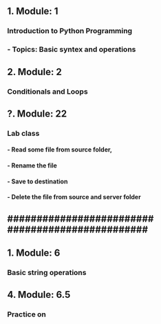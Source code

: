 
## 1. Module: 1
###   Introduction to Python Programming
### - Topics: Basic syntex and operations

## 2. Module: 2
###   Conditionals and Loops

 
## ?. Module: 22
### Lab class
#### - Read some file from source folder,
#### - Rename the file
#### - Save to destination
#### - Delete the file from source and server folder
#########################
########################
------------------------
## 1. Module: 6
###   Basic string operations 
## 4. Module: 6.5
###   Practice on 

